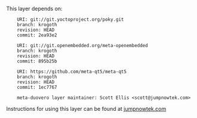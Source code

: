 This layer depends on:

        URI: git://git.yoctoproject.org/poky.git
        branch: krogoth 
        revision: HEAD
        commit: 2ea93e2

        URI: git://git.openembedded.org/meta-openembedded
        branch: krogoth 
        revision: HEAD
        commit: 895b25b

        URI: https://github.com/meta-qt5/meta-qt5
        branch: krogoth
        revision: HEAD
        commit: 1ec7767

        meta-duovero layer maintainer: Scott Ellis <scott@jumpnowtek.com>

Instructions for using this layer can be found at [jumpnowtek.com][duovero-yocto-build]

[duovero-yocto-build]: http://www.jumpnowtek.com/yocto/Duovero-Systems-with-Yocto.html
